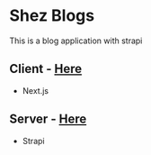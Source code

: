 # Shez Blogs

This is a blog application with strapi

## Client - [Here](./shez-blogs-frontend)

- Next.js


## Server - [Here](./shez-blogs-api/)

- Strapi
